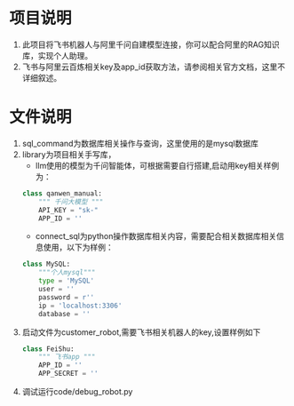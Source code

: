 # 项目说明
1. 此项目将飞书机器人与阿里千问自建模型连接，你可以配合阿里的RAG知识库，实现个人助理。
2. 飞书与阿里云百炼相关key及app_id获取方法，请参阅相关官方文档，这里不详细叙述。
# 文件说明
1. sql_command为数据库相关操作与查询，这里使用的是mysql数据库
2. library为项目相关手写库，
    - llm使用的模型为千问智能体，可根据需要自行搭建,启动用key相关样例为：
    ```python
    class qanwen_manual:
        """ 千问大模型 """
        API_KEY = "sk-"
        APP_ID = ''
    ```
    - connect_sql为python操作数据库相关内容，需要配合相关数据库相关信息使用，以下为样例：
    ```python
    class MySQL:
        """个人mysql"""
        type = 'MySQL'
        user = ''
        password = r''
        ip = 'localhost:3306'
        database = ''
    ```
3. 启动文件为customer_robot,需要飞书相关机器人的key,设置样例如下
    ```python
    class FeiShu:
        """ 飞书app """
        APP_ID = ''
        APP_SECRET = ''
    ```
4. 调试运行code/debug_robot.py
